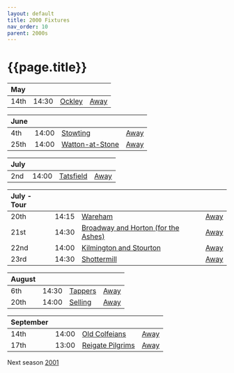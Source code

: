 ```yaml
---
layout: default
title: 2000 Fixtures
nav_order: 10
parent: 2000s
---
```


# {{page.title}}

| May |  |  |  |
|:---|:---|:---|:---|
| 14th | 14:30 | [Ockley](ockley) | [Away](https://goo.gl/maps/vmhvFhbrVZGrsXAAA) |

| June |  |  |  |
|:---|:---|:---|:---|
| 4th | 14:00 | [Stowting](stowting) | [Away](https://goo.gl/maps/A5HTfBKbD44fwSDq7) |
| 25th | 14:00 | [Watton-at-Stone](watton-at-stone) | [Away](https://goo.gl/maps/JPBQawMsjLgYtVHk9) |

| July |  |  |  |
|:---|:---|:---|:---|
| 2nd | 14:00 | [Tatsfield](tatsfield) | [Away](https://goo.gl/maps/U9dz6eSd2xoKyCbLA) |

| July - Tour |  |  |  |
|:---|:---|:---|:---|
| 20th | 14:15 | [Wareham](wareham) | [Away](https://goo.gl/maps/NCMSJcACC3XVjnR27) |
| 21st | 14:30 | [Broadway and Horton (for the Ashes)](broadway-and-horton) | [Away](https://goo.gl/maps/orv3RETHUX95dBWv7) |
| 22nd | 14:00 | [Kilmington and Stourton](kilmington-and-stourton) | [Away](https://goo.gl/maps/2Zj7maXqRmipogRA6) |
| 23rd | 14:30 | [Shottermill](shottermill) | [Away](https://goo.gl/maps/Hz3yc23H6VbpRMqm8) |

| August |  |  |  |
|:---|:---|:---|:---|
| 6th | 14:30 | [Tappers](tappers) | [Away](https://goo.gl/maps/VrSWAsVDD2Xi4Nxy9) |
| 20th | 14:00 | [Selling](selling) | [Away](https://goo.gl/maps/pV2tb26PncWLNiBm9) |

| September |  |  |  |
|:---|:---|:---|:---|
| 14th | 14:00 | [Old Colfeians](old-colfeians) | [Away](https://goo.gl/maps/vhwZEdPcYg4q3f3P8) |
| 17th | 13:00 | [Reigate Pilgrims](reigate-pilgrims) | [Away](https://goo.gl/maps/z54KDhWLtQreY6xy9) |

Next season [2001](../2001)